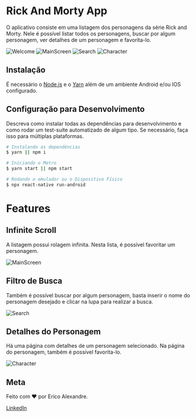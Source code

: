 # Rick And Morty App

O aplicativo consiste em uma listagem dos personagens da série Rick and Morty. Nele é possível listar todos os personagens, buscar por algum personagem, ver detalhes de um personagem e favorita-lo.

![Welcome](./assets/print01.png)
![MainScreen](./assets/print02.png)
![Search](./assets/print03.png)
![Character](./assets/print04.png)

## Instalação

É necessário o [Node.js](https://nodejs.org/en/download/) e o [Yarn](https://yarnpkg.com/) além de um ambiente Android e/ou IOS configurado.

## Configuração para Desenvolvimento

Descreva como instalar todas as dependências para desenvolvimento e como rodar um test-suite automatizado de algum tipo. Se necessário, faça isso para múltiplas plataformas.

```sh
# Instalando as dependências
$ yarn || npm i

# Iniciando o Metro
$ yarn start || npm start

# Rodando o emulador ou o Dispositivo Físico
$ npx react-native run-android
```

# Features

## Infinite Scroll

A listagem possui rolagem infinita. Nesta lista, é possível favoritar um personagem.

![MainScreen](./assets/print02.png)

## Filtro de Busca

Também é possível buscar por algum personagem, basta inserir o nome do personagem desejado e clicar na lupa para realizar a busca.

![Search](./assets/print03.png)

## Detalhes do Personagem

Há uma página com detalhes de um personagem selecionado. Na página do personagem, também é possível favorita-lo.

![Character](./assets/print04.png)

## Meta

Feito com :heart: por Erico Alexandre.

[LinkedIn](https://www.linkedin.com/in/ericoabs/)

